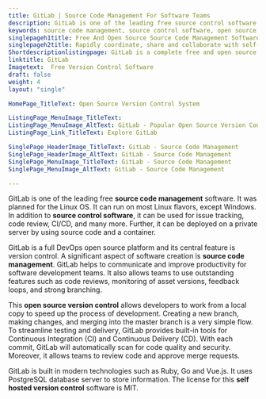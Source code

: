 ```yaml
---
title: GitLab | Source Code Management For Software Teams
description: GitLab is one of the leading free source control software. Moreover, it is a complete DevOps platform that allows teams to collaborate and share easily.
keywords: source code management, source control software, open source version control, self hosted version control
singlepageh1title: Free And Open Source Source Code Management Software
singlepageh2title: Rapidly coordinate, share and collaborate with self-hosted source code management software. Allows teams to maximize productivity and faster delivery.
Shortdescriptionlistingpage: GitLab is a complete free and open source DevOps platform with built-in full feature version control system.
linktitle: GitLab
Imagetext:  Free Version Control Software 
draft: false
weight: 4
layout: "single"

HomePage_TitleText: Open Source Version Control System

ListingPage_MenuImage_TitleText: 
ListingPage_MenuImage_AltText: GitLab - Popular Open Source Version Control Software
ListingPage_Link_TitleText: Explore GitLab

SinglePage_HeaderImage_TitleText: GitLab - Source Code Management
SinglePage_HeaderImage_AltText: GitLab - Source Code Management
SinglePage_MenuImage_TitleText: GitLab - Source Code Management
SinglePage_MenuImage_AltText: GitLab - Source Code Management

---
```


GitLab is one of the leading free **source code management** software. It was planned for the Linux OS. It can run on most Linux flavors, except Windows. In addition to **source control software**, it can be used for issue tracking, code review, CI/CD, and many more. Further, it can be deployed on a private server by using source code and a container.

GitLab is a full DevOps open source platform and its central feature is version control. A significant aspect of software creation is **source code management**. GitLab helps to communicate and improve productivity for software development teams. It also allows teams to use outstanding features such as code reviews, monitoring of asset versions, feedback loops, and strong branching.

This **open source version control** allows developers to work from a local copy to speed up the process of development. Creating a new branch, making changes, and merging into the master branch is a very simple flow. To streamline testing and delivery, GitLab provides built-in tools for Continuous Integration (CI) and Continuous Delivery (CD). With each commit, GitLab will automatically scan for code quality and security. Moreover, it allows teams to review code and approve merge requests.

GitLab is built in modern technologies such as Ruby, Go and Vue.js. It uses PostgreSQL database server to store information. The license for this **self hosted version control** software is MIT.